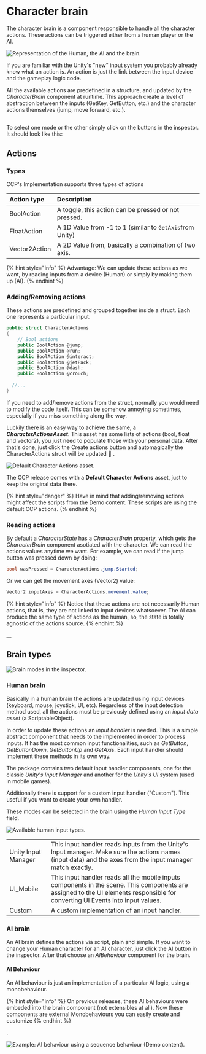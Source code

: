 # Character brain

The character brain is a component responsible to handle all the character actions. These actions can be triggered either from a human player or the AI.

![Representation of the Human, the AI and the brain.](../../.gitbook/assets/characterbrain.png)

If you are familiar with the Unity's "new" input system you probably already know what an action is. An action is just the link between the input device and the gameplay logic code. 

All the available actions are predefined in a structure, and updated by the _CharacterBrain_ component at runtime. This approach create a level of abstraction between the inputs \(GetKey, GetButton, etc.\) and the character actions themselves \(jump, move forward, etc.\).

## 

To select one mode or the other simply click on the buttons in the inspector. It should look like this:

## Actions

### Types

CCP's Implementation supports three types of actions

| Action type | Description |
| :--- | :--- |
| BoolAction | A toggle, this action can be pressed or not pressed. |
| FloatAction | A 1D Value from -1 to 1 \(similar to `GetAxis`from Unity\) |
| Vector2Action | A 2D Value from, basically a combination of two axis. |

{% hint style="info" %}
Advantage: We can update these actions as we want, by reading inputs from a device \(Human\) or simply by making them up \(AI\).
{% endhint %}



### Adding/Removing actions

These actions are predefined and grouped together inside a struct. Each one represents a particular input.

```csharp
public struct CharacterActions 
{
	// Bool actions
	public BoolAction @jump;
	public BoolAction @run;
	public BoolAction @interact;
	public BoolAction @jetPack;
	public BoolAction @dash;
	public BoolAction @crouch;
    
  //...
}
```

If you need to add/remove actions from the struct, normally you would need to modify the code itself. This can be somehow annoying sometimes, especially if you miss something along the way. 

Luckily there is an easy way to achieve the same, a _**CharacterActionsAsset**_. This asset has some lists of actions \(bool, float and vector2\), you just need to populate those with your personal data. After that's done, just click the Create actions button and automagically the CharacterActions struct will be updated 🙂 .

![Default Character Actions asset.](../../.gitbook/assets/imagen%20%2815%29.png)

The CCP release comes with a **Default Character Actions** asset, just to keep the original data there.

{% hint style="danger" %}
Have in mind that adding/removing actions might affect the scripts from the Demo content. These scripts are using the default CCP actions.
{% endhint %}

### Reading actions

By default a _CharacterState_ has a _CharacterBrain_ property, which gets the _CharacterBrain_ component asotiated with the character. We can read the actions values anytime we want. For example, we can read if the jump button was pressed down by doing:

```csharp
bool wasPressed = CharacterActions.jump.Started;
```

 Or we can get the movement axes \(Vector2\) value:

```csharp
Vector2 inputAxes = CharacterActions.movement.value;
```

{% hint style="info" %}
Notice that these actions are not necessarily Human actions, that is, they are not linked to input devices whatsoever. The AI can produce the same type of actions as the human, so, the state is totally agnostic of the actions source.
{% endhint %}



\_\_

## Brain types

![Brain modes in the inspector.](../../.gitbook/assets/brainmodes.png)

### Human brain

Basically in a human brain the actions are updated using input devices \(keyboard, mouse, joystick, UI, etc\). Regardless of the input detection method used, all the actions must be previously defined using an _input data asset_ \(a ScriptableObject\).

In order to update these actions an _input handler_ is needed. This is a simple abstract component that needs to the implemented in order to process inputs. It has the most common input functionalities, such as _GetButton_, _GetButtonDown_, _GetButtonUp_ and _GetAxis_. Each input handler should implement these methods in its own way.

The package contains two default input handler components, one for the classic _Unity's Input Manager_ and another for the _Unity's UI_ system \(used in mobile games\). 

Additionally there is support for a custom input handler \("Custom"\). This useful if you want to create your own handler.

These modes can be selected in the brain using the _Human Input Type_ field.

![Available human input types.](../../.gitbook/assets/humaninputtype.png)

|  |  |
| :--- | :--- |
| Unity Input Manager | This input handler reads inputs from the Unity's Input manager. Make sure the actions names \(input data\) and the axes from the input manager match exactly. |
| UI\_Mobile | This input handler reads all the mobile inputs components in the scene. This components are assigned to the UI elements responsible for converting UI Events into input values. |
| Custom | A custom implementation of an input handler. |

### AI brain

An AI brain defines the actions via script, plain and simple. If you want to change your Human character for an AI character, just click the AI button in the inspector. After that choose an _AIBehaviour_ component for the brain.

#### AI Behaviour

An AI behaviour is just an implementation of a particular AI logic, using a monobehaviour. 

{% hint style="info" %}
On previous releases, these AI behaviours were embeded into the brain component \(not extensibles at all\). Now these components are external Monobehaviours you can easily create and customize
{% endhint %}

.

![Example: AI behaviour using a sequence behaviour \(Demo content\).](../../.gitbook/assets/imagen%20%2826%29.png)

## 



